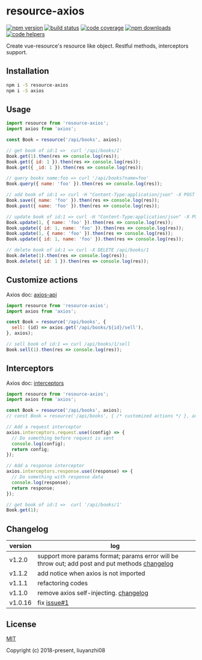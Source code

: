 # resource-axios

[![npm version](https://img.shields.io/npm/v/resource-axios.svg?style=flat-square)](https://www.npmjs.org/package/resource-axios)
[![build status](https://img.shields.io/travis/liuyanzhi08/resource-axios.svg?style=flat-square)](https://travis-ci.org/liuyanzhi08/resource-axios)
[![code coverage](https://img.shields.io/coveralls/liuyanzhi08/resource-axios.svg?style=flat-square)](https://coveralls.io/r/liuyanzhi08/resource-axios)
[![npm downloads](https://img.shields.io/npm/dm/resource-axios.svg?style=flat-square)](http://npm-stat.com/charts.html?package=resource-axios)
[![code helpers](https://www.codetriage.com/liuyanzhi08/resource-axios/badges/users.svg)](https://www.codetriage.com/liuyanzhi08/resource-axios)

Create vue-resource's resource like object. Restful methods, interceptors support.

## Installation

```bash
npm i -S resource-axios
npm i -S axios
```

## Usage

```javascript
import resource from 'resource-axios';
import axios from 'axios';

const Book = resource('/api/books', axios);

// get book of id:1 =>  curl '/api/books/1'
Book.get(1).then(res => console.log(res));
Book.get({ id: 1 }).then(res => console.log(res));
Book.get({ _id: 1 }).then(res => console.log(res));

// query books name:foo => curl '/api/books?name=foo'
Book.query({ name: 'foo' }).then(res => console.log(res));

// add book of id:1 => curl -H "Content-Type:application/json" -X POST --data '{"name":"foo"}' /api/books
Book.save({ name: 'foo' }).then(res => console.log(res));
Book.post({ name: 'foo' }).then(res => console.log(res));

// update book of id:1 => curl -H "Content-Type:application/json" -X PUT --data '{"name":"foo"}' /api/books/1
Book.update(1, { name: 'foo' }).then(res => console.log(res));
Book.update({ id: 1, name: 'foo' }).then(res => console.log(res));
Book.update(1, { name: 'foo' }).then(res => console.log(res));
Book.update({ id: 1, name: 'foo' }).then(res => console.log(res));

// delete book of id:1 => curl -X DELETE /api/books/1
Book.delete(1).then(res => console.log(res));
Book.delete({ id: 1 }).then(res => console.log(res));
```

## Customize actions

Axios doc: [axios-api](https://github.com/axios/axios#axios-api)

```javascript
import resource from 'resource-axios';
import axios from 'axios';

const Book = resource('/api/books', {
  sell: (id) => axios.get('/api/books/${id}/sell'),
}, axios);

// sell book of id:1 => curl /api/books/1/sell
Book.sell(1).then(res => console.log(res));
```

## Interceptors

Axios doc: [interceptors](https://github.com/axios/axios#interceptors)

```javascript
import resource from 'resource-axios';
import axios from 'axios';

const Book = resource('/api/books', axios);
// const Book = resource('/api/books', { /* customized actions */ }, axios);

// Add a request interceptor
axios.interceptors.request.use((config) => {
  // Do something before request is sent
  console.log(config);
  return config;
});

// Add a response interceptor
axios.interceptors.response.use((response) => {
  // Do something with response data
  console.log(response);
  return response;
});

// get book of id:1 =>  curl '/api/books/1'
Book.get(1);
```

## Changelog
version | log
------------ | -------------
v1.2.0 | support more params format; params error will be throw out; add post and put methods [changelog](https://github.com/liuyanzhi08/resource-axios/wiki/change-log-v1.2.0)
v1.1.2 | add notice when axios is not imported
v1.1.1 | refactoring codes
v1.1.0 |  remove axios self-injecting. [changelog](https://github.com/liuyanzhi08/resource-axios/wiki/change-log-v1.1.0)
v1.0.16 | fix [issue#1](https://github.com/liuyanzhi08/resource-axios/issues/1)

## License

[MIT](http://opensource.org/licenses/MIT)

Copyright (c) 2018-present, liuyanzhi08
